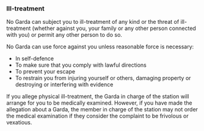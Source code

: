 ###  Ill-treatment

No Garda can subject you to ill-treatment of any kind or the threat of ill-
treatment (whether against you, your family or any other person connected with
you) or permit any other person to do so.

No Garda can use force against you unless reasonable force is necessary:

  * In self-defence 
  * To make sure that you comply with lawful directions 
  * To prevent your escape 
  * To restrain you from injuring yourself or others, damaging property or destroying or interfering with evidence 

If you allege physical ill-treatment, the Garda in charge of the station will
arrange for you to be medically examined. However, if you have made the
allegation about a Garda, the member in charge of the station may not order
the medical examination if they consider the complaint to be frivolous or
vexatious.
